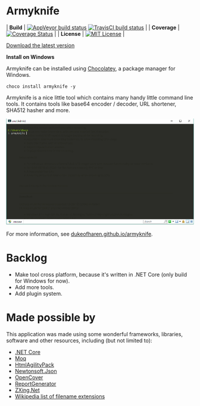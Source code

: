 # Armyknife

| **Build** | [![AppVeyor build status](https://ci.appveyor.com/api/projects/status/1yi3hbdugvqeya31?svg=true)](https://ci.appveyor.com/project/dukeofharen/armyknife) [![TravisCI build status](https://api.travis-ci.org/dukeofharen/armyknife.svg?branch=master)](https://travis-ci.org/dukeofharen/armyknife) |
| **Coverage** | [![Coverage Status](https://coveralls.io/repos/github/dukeofharen/armyknife/badge.svg?branch=refactoring%2Fcode-coverage)](https://coveralls.io/github/dukeofharen/armyknife?branch=refactoring%2Fcode-coverage) |
| **License** | [![MIT License](https://img.shields.io/:license-mit-green.svg)](https://opensource.org/licenses/MIT) |


[Download the latest version](https://github.com/dukeofharen/armyknife/releases/latest)

**Install on Windows**

Armyknife can be installed using <a href="https://chocolatey.org/">Chocolatey</a>, a package manager for Windows.

```
choco install armyknife -y
```

Armyknife is a nice little tool which contains many handy little command line tools. It contains tools like base64 encoder / decoder, URL shortener, SHA512 hasher and more.

![Example](media/ex_base64encode.gif)

For more information, see [dukeofharen.github.io/armyknife](https://dukeofharen.github.io/armyknife).

# Backlog
- Make tool cross platform, because it's written in .NET Core (only build for Windows for now).
- Add more tools.
- Add plugin system.

# Made possible by
This application was made using some wonderful frameworks, libraries, software and other resources, including (but not limited to):
- [.NET Core](https://www.microsoft.com/net/learn/get-started/windows)
- [Moq](https://github.com/moq/moq4)
- [HtmlAgilityPack](http://html-agility-pack.net/)
- [Newtonsoft.Json](https://www.newtonsoft.com/json)
- [OpenCover](https://github.com/OpenCover/opencover)
- [ReportGenerator](https://github.com/danielpalme/ReportGenerator)
- [ZXing.Net](https://github.com/micjahn/ZXing.Net)
- [Wikipedia list of filename extensions](https://en.wikipedia.org/wiki/List_of_filename_extensions)